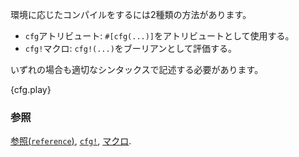 <!-- Conditional compilation is possible through two different operators:

* the `cfg` attribute: `#[cfg(...)]` in attribute position
* the `cfg!` macro: `cfg!(...)` in boolean expressions

Both utilize identical argument syntax. -->
環境に応じたコンパイルをするには2種類の方法があります。

* `cfg`アトリビュート: `#[cfg(...)]`をアトリビュートとして使用する。
* `cfg!`マクロ: `cfg!(...)`をブーリアンとして評価する。

いずれの場合も適切なシンタックスで記述する必要があります。

{cfg.play}

<!--
### See also:
-->
### 参照

[参照(`reference`)][ref], [`cfg!`][cfg], [マクロ][macros].

[cfg]: http://doc.rust-lang.org/std/macro.cfg!.html
[macros]: ./macros.html
[ref]: http://doc.rust-lang.org/reference.html#conditional-compilation
